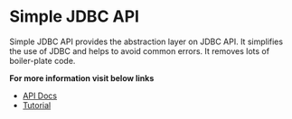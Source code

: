 # Simple JDBC API
Simple JDBC API provides the abstraction layer on JDBC API. It simplifies the use of JDBC and helps to avoid common errors. It removes lots of boiler-plate code.

**For more information visit below links**
* [API Docs](https://jayeshtajane.github.io/docs/simple-jdbc/index.html)
* [Tutorial](https://jayeshtajane.github.io/simple-jdbc/)
